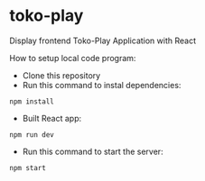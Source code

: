 # toko-play
Display frontend Toko-Play Application with React

How to setup local code program:
- Clone this repository
- Run this command to instal dependencies:
```
npm install
```
- Built React app:
```
npm run dev
```
- Run this command to start the server:
```
npm start
```
